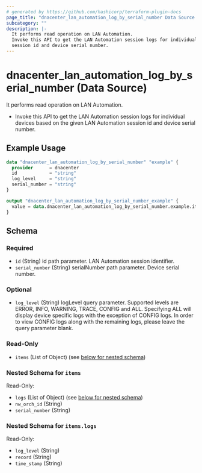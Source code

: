```yaml
---
# generated by https://github.com/hashicorp/terraform-plugin-docs
page_title: "dnacenter_lan_automation_log_by_serial_number Data Source - terraform-provider-dnacenter"
subcategory: ""
description: |-
  It performs read operation on LAN Automation.
  Invoke this API to get the LAN Automation session logs for individual devices based on the given LAN Automation
  session id and device serial number.
---
```


# dnacenter_lan_automation_log_by_serial_number (Data Source)

It performs read operation on LAN Automation.

- Invoke this API to get the LAN Automation session logs for individual devices based on the given LAN Automation
session id and device serial number.

## Example Usage

```terraform
data "dnacenter_lan_automation_log_by_serial_number" "example" {
  provider      = dnacenter
  id            = "string"
  log_level     = "string"
  serial_number = "string"
}

output "dnacenter_lan_automation_log_by_serial_number_example" {
  value = data.dnacenter_lan_automation_log_by_serial_number.example.items
}
```

<!-- schema generated by tfplugindocs -->
## Schema

### Required

- `id` (String) id path parameter. LAN Automation session identifier.
- `serial_number` (String) serialNumber path parameter. Device serial number.

### Optional

- `log_level` (String) logLevel query parameter. Supported levels are ERROR, INFO, WARNING, TRACE, CONFIG and ALL. Specifying ALL will display device specific logs with the exception of CONFIG logs. In order to view CONFIG logs along with the remaining logs, please leave the query parameter blank.

### Read-Only

- `items` (List of Object) (see [below for nested schema](#nestedatt--items))

<a id="nestedatt--items"></a>
### Nested Schema for `items`

Read-Only:

- `logs` (List of Object) (see [below for nested schema](#nestedobjatt--items--logs))
- `nw_orch_id` (String)
- `serial_number` (String)

<a id="nestedobjatt--items--logs"></a>
### Nested Schema for `items.logs`

Read-Only:

- `log_level` (String)
- `record` (String)
- `time_stamp` (String)


